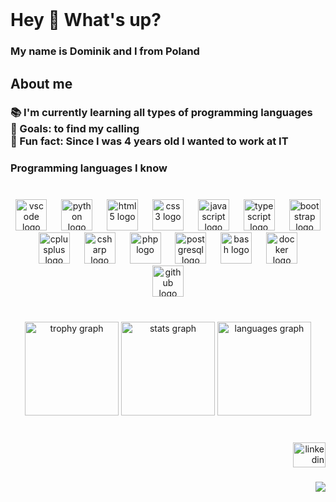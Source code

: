 <br clear="both">

<h1 align="left">Hey 👋 What's up?</h1>

###

<h3 align="left">My name is Dominik and I from Poland</h3>

###

<h2 align="left">About me</h2>

###

<h3 align="left">📚 I'm currently learning all types of programming languages<br>🎯 Goals: to find my calling<br>🎲 Fun fact: Since I was 4 years old I wanted to work at IT</h3>

###

<h3 align="left">Programming languages I know</h3>

###

<br clear="both">

<div align="center">
  <img src="https://cdn.jsdelivr.net/gh/devicons/devicon/icons/vscode/vscode-original.svg" height="50" alt="vscode logo"  />
  <img width="15" />
  <img src="https://cdn.jsdelivr.net/gh/devicons/devicon/icons/python/python-original.svg" height="50" alt="python logo"  />
  <img width="15" />
  <img src="https://cdn.jsdelivr.net/gh/devicons/devicon/icons/html5/html5-original.svg" height="50" alt="html5 logo"  />
  <img width="15" />
  <img src="https://cdn.jsdelivr.net/gh/devicons/devicon/icons/css3/css3-original.svg" height="50" alt="css3 logo"  />
  <img width="15" />
  <img src="https://cdn.jsdelivr.net/gh/devicons/devicon/icons/javascript/javascript-original.svg" height="50" alt="javascript logo"  />
  <img width="15" />
  <img src="https://cdn.jsdelivr.net/gh/devicons/devicon/icons/typescript/typescript-original.svg" height="50" alt="typescript logo"  />
  <img width="15" />
  <img src="https://cdn.jsdelivr.net/gh/devicons/devicon/icons/bootstrap/bootstrap-original.svg" height="50" alt="bootstrap logo"  />
  <img width="15" />
  <img src="https://cdn.jsdelivr.net/gh/devicons/devicon/icons/cplusplus/cplusplus-original.svg" height="50" alt="cplusplus logo"  />
  <img width="15" />
  <img src="https://cdn.jsdelivr.net/gh/devicons/devicon/icons/csharp/csharp-original.svg" height="50" alt="csharp logo"  />
  <img width="15" />
  <img src="https://cdn.jsdelivr.net/gh/devicons/devicon/icons/php/php-original.svg" height="50" alt="php logo"  />
  <img width="15" />
  <img src="https://cdn.jsdelivr.net/gh/devicons/devicon/icons/postgresql/postgresql-original.svg" height="50" alt="postgresql logo"  />
  <img width="15" />
  <img src="https://cdn.jsdelivr.net/gh/devicons/devicon/icons/bash/bash-original.svg" height="50" alt="bash logo"  />
  <img width="15" />
  <img src="https://cdn.jsdelivr.net/gh/devicons/devicon/icons/docker/docker-original.svg" height="50" alt="docker logo"  />
  <img width="15" />
  <img src="https://cdn.jsdelivr.net/gh/devicons/devicon/icons/github/github-original.svg" height="50" alt="github logo"  />
</div>

###

<br clear="both">

<div align="center">
  <img src="https://github-profile-trophy.vercel.app?username=qomel&theme=tokyonight&column=-1&row=1&margin-w=8&margin-h=8&no-bg=false&no-frame=true&order=4" height="150" alt="trophy graph"  />
  <img src="https://github-readme-stats.vercel.app/api?username=qomel&hide_title=true&hide_rank=false&show_icons=true&include_all_commits=true&count_private=true&disable_animations=false&theme=tokyonight&locale=en&hide_border=true&order=1" height="150" alt="stats graph"  />
  <img src="https://github-readme-stats.vercel.app/api/top-langs?username=qomel&locale=en&hide_title=false&layout=default%20&card_width=320&langs_count=12&theme=tokyonight&hide_border=true&order=2&custom_title=My%20fav:" height="150" alt="languages graph"  />
</div>

###

<br clear="both">

<div align="right">
  <img src="https://raw.githubusercontent.com/maurodesouza/profile-readme-generator/master/src/assets/icons/social/linkedin/default.svg" width="52" height="40" alt="linkedin logo"  />
</div>

###

<img align="right" src="https://visitor-badge.laobi.icu/badge?page_id=qomel.qomel&left_text=someone%20look%20-%3E"  />

###
